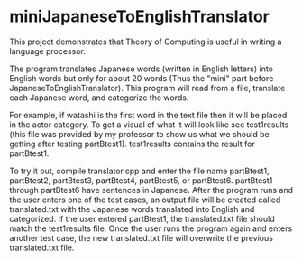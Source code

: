 # miniJapaneseToEnglishTranslator

This project demonstrates that Theory of Computing is useful in writing a language processor.

The program translates Japanese words (written in English letters) into English words but 
only for about 20 words (Thus the "mini" part before JapaneseToEnglishTranslator). 
This program will read from a file, translate each Japanese word, and categorize the words. 

For example, if watashi is the first word in the text file then it will be placed 
in the actor category. To get a visual of what it will look like see test1results (this file was
provided by my professor to show us what we should be getting after testing partBtest1). 
test1results contains the result for partBtest1.

To try it out, compile translator.cpp and enter the file name partBtest1, partBtest2, partBtest3, 
partBtest4, partBtest5, or partBtest6. partBtest1 through partBtest6 have sentences in Japanese. 
After the program runs and the user enters one of the test cases, an output file will be created 
called translated.txt with the Japanese words translated into English and categorized. 
If the user entered partBtest1, the translated.txt file should match the test1results file.
Once the user runs the program again and enters another test case, the new translated.txt file will 
overwrite the previous translated.txt file. 
